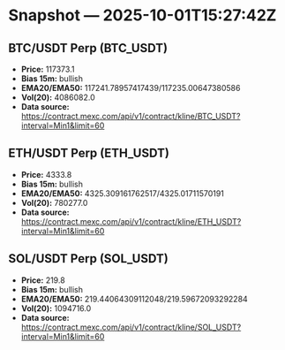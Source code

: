 # Snapshot — 2025-10-01T15:27:42Z

## BTC/USDT Perp (BTC_USDT)
- **Price:** 117373.1
- **Bias 15m:** bullish
- **EMA20/EMA50:** 117241.78957417439/117235.00647380586
- **Vol(20):** 4086082.0
- **Data source:** https://contract.mexc.com/api/v1/contract/kline/BTC_USDT?interval=Min1&limit=60

## ETH/USDT Perp (ETH_USDT)
- **Price:** 4333.8
- **Bias 15m:** bullish
- **EMA20/EMA50:** 4325.309161762517/4325.01711570191
- **Vol(20):** 780277.0
- **Data source:** https://contract.mexc.com/api/v1/contract/kline/ETH_USDT?interval=Min1&limit=60

## SOL/USDT Perp (SOL_USDT)
- **Price:** 219.8
- **Bias 15m:** bullish
- **EMA20/EMA50:** 219.44064309112048/219.59672093292284
- **Vol(20):** 1094716.0
- **Data source:** https://contract.mexc.com/api/v1/contract/kline/SOL_USDT?interval=Min1&limit=60
